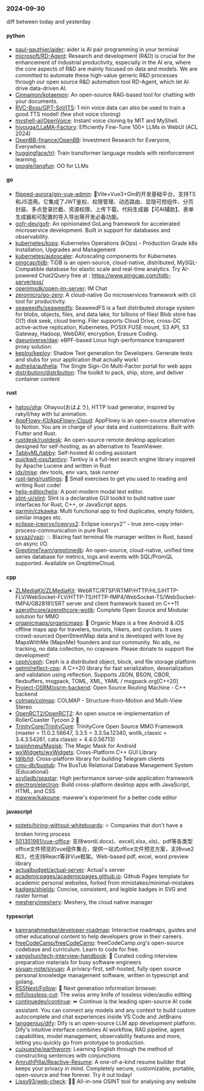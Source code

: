 ### 2024-09-30
diff between today and yesterday

#### python
* [paul-gauthier/aider](https://github.com/paul-gauthier/aider): aider is AI pair programming in your terminal
* [microsoft/RD-Agent](https://github.com/microsoft/RD-Agent): Research and development (R&D) is crucial for the enhancement of industrial productivity, especially in the AI era, where the core aspects of R&D are mainly focused on data and models. We are committed to automate these high-value generic R&D processes through our open source R&D automation tool RD-Agent, which let AI drive data-driven AI.
* [Cinnamon/kotaemon](https://github.com/Cinnamon/kotaemon): An open-source RAG-based tool for chatting with your documents.
* [RVC-Boss/GPT-SoVITS](https://github.com/RVC-Boss/GPT-SoVITS): 1 min voice data can also be used to train a good TTS model! (few shot voice cloning)
* [myshell-ai/OpenVoice](https://github.com/myshell-ai/OpenVoice): Instant voice cloning by MIT and MyShell.
* [hiyouga/LLaMA-Factory](https://github.com/hiyouga/LLaMA-Factory): Efficiently Fine-Tune 100+ LLMs in WebUI (ACL 2024)
* [OpenBB-finance/OpenBB](https://github.com/OpenBB-finance/OpenBB): Investment Research for Everyone, Everywhere.
* [huggingface/trl](https://github.com/huggingface/trl): Train transformer language models with reinforcement learning.
* [google/langfun](https://github.com/google/langfun): OO for LLMs

#### go
* [flipped-aurora/gin-vue-admin](https://github.com/flipped-aurora/gin-vue-admin): 🚀Vite+Vue3+Gin的开发基础平台，支持TS和JS混用。它集成了JWT鉴权、权限管理、动态路由、显隐可控组件、分页封装、多点登录拦截、资源权限、上传下载、代码生成器【可AI辅助】、表单生成器和可配置的导入导出等开发必备功能。
* [gofr-dev/gofr](https://github.com/gofr-dev/gofr): An opinionated GoLang framework for accelerated microservice development. Built in support for databases and observability.
* [kubernetes/kops](https://github.com/kubernetes/kops): Kubernetes Operations (kOps) - Production Grade k8s Installation, Upgrades and Management
* [kubernetes/autoscaler](https://github.com/kubernetes/autoscaler): Autoscaling components for Kubernetes
* [pingcap/tidb](https://github.com/pingcap/tidb): TiDB is an open-source, cloud-native, distributed, MySQL-Compatible database for elastic scale and real-time analytics. Try AI-powered Chat2Query free at : https://www.pingcap.com/tidb-serverless/
* [openimsdk/open-im-server](https://github.com/openimsdk/open-im-server): IM Chat
* [zeromicro/go-zero](https://github.com/zeromicro/go-zero): A cloud-native Go microservices framework with cli tool for productivity.
* [seaweedfs/seaweedfs](https://github.com/seaweedfs/seaweedfs): SeaweedFS is a fast distributed storage system for blobs, objects, files, and data lake, for billions of files! Blob store has O(1) disk seek, cloud tiering. Filer supports Cloud Drive, cross-DC active-active replication, Kubernetes, POSIX FUSE mount, S3 API, S3 Gateway, Hadoop, WebDAV, encryption, Erasure Coding.
* [daeuniverse/dae](https://github.com/daeuniverse/dae): eBPF-based Linux high-performance transparent proxy solution.
* [keploy/keploy](https://github.com/keploy/keploy): Shadow Test generation for Developers. Generate tests and stubs for your application that actually work!
* [authelia/authelia](https://github.com/authelia/authelia): The Single Sign-On Multi-Factor portal for web apps
* [distribution/distribution](https://github.com/distribution/distribution): The toolkit to pack, ship, store, and deliver container content

#### rust
* [hatoo/oha](https://github.com/hatoo/oha): Ohayou(おはよう), HTTP load generator, inspired by rakyll/hey with tui animation.
* [AppFlowy-IO/AppFlowy-Cloud](https://github.com/AppFlowy-IO/AppFlowy-Cloud): AppFlowy is an open-source alternative to Notion. You are in charge of your data and customizations. Built with Flutter and Rust.
* [rustdesk/rustdesk](https://github.com/rustdesk/rustdesk): An open-source remote desktop application designed for self-hosting, as an alternative to TeamViewer.
* [TabbyML/tabby](https://github.com/TabbyML/tabby): Self-hosted AI coding assistant
* [quickwit-oss/tantivy](https://github.com/quickwit-oss/tantivy): Tantivy is a full-text search engine library inspired by Apache Lucene and written in Rust
* [jdx/mise](https://github.com/jdx/mise): dev tools, env vars, task runner
* [rust-lang/rustlings](https://github.com/rust-lang/rustlings): 🦀 Small exercises to get you used to reading and writing Rust code!
* [helix-editor/helix](https://github.com/helix-editor/helix): A post-modern modal text editor.
* [slint-ui/slint](https://github.com/slint-ui/slint): Slint is a declarative GUI toolkit to build native user interfaces for Rust, C++, or JavaScript apps.
* [qarmin/czkawka](https://github.com/qarmin/czkawka): Multi functional app to find duplicates, empty folders, similar images etc.
* [eclipse-iceoryx/iceoryx2](https://github.com/eclipse-iceoryx/iceoryx2): Eclipse iceoryx2™ - true zero-copy inter-process-communication in pure Rust
* [sxyazi/yazi](https://github.com/sxyazi/yazi): 💥 Blazing fast terminal file manager written in Rust, based on async I/O.
* [GreptimeTeam/greptimedb](https://github.com/GreptimeTeam/greptimedb): An open-source, cloud-native, unified time series database for metrics, logs and events with SQL/PromQL supported. Available on GreptimeCloud.

#### cpp
* [ZLMediaKit/ZLMediaKit](https://github.com/ZLMediaKit/ZLMediaKit): WebRTC/RTSP/RTMP/HTTP/HLS/HTTP-FLV/WebSocket-FLV/HTTP-TS/HTTP-fMP4/WebSocket-TS/WebSocket-fMP4/GB28181/SRT server and client framework based on C++11
* [azerothcore/azerothcore-wotlk](https://github.com/azerothcore/azerothcore-wotlk): Complete Open Source and Modular solution for MMO
* [organicmaps/organicmaps](https://github.com/organicmaps/organicmaps): 🍃 Organic Maps is a free Android & iOS offline maps app for travelers, tourists, hikers, and cyclists. It uses crowd-sourced OpenStreetMap data and is developed with love by MapsWithMe (MapsMe) founders and our community. No ads, no tracking, no data collection, no crapware. Please donate to support the development!
* [ceph/ceph](https://github.com/ceph/ceph): Ceph is a distributed object, block, and file storage platform
* [getml/reflect-cpp](https://github.com/getml/reflect-cpp): A C++20 library for fast serialization, deserialization and validation using reflection. Supports JSON, BSON, CBOR, flexbuffers, msgpack, TOML, XML, YAML / msgpack.org[C++20]
* [Project-OSRM/osrm-backend](https://github.com/Project-OSRM/osrm-backend): Open Source Routing Machine - C++ backend
* [colmap/colmap](https://github.com/colmap/colmap): COLMAP - Structure-from-Motion and Multi-View Stereo
* [OpenRCT2/OpenRCT2](https://github.com/OpenRCT2/OpenRCT2): An open source re-implementation of RollerCoaster Tycoon 2 🎢
* [TrinityCore/TrinityCore](https://github.com/TrinityCore/TrinityCore): TrinityCore Open Source MMO Framework (master = 11.0.2.56647, 3.3.5 = 3.3.5a.12340, wotlk_classic = 3.4.3.54261, cata classic = 4.4.0.56713)
* [topjohnwu/Magisk](https://github.com/topjohnwu/Magisk): The Magic Mask for Android
* [wxWidgets/wxWidgets](https://github.com/wxWidgets/wxWidgets): Cross-Platform C++ GUI Library
* [tdlib/td](https://github.com/tdlib/td): Cross-platform library for building Telegram clients
* [cmu-db/bustub](https://github.com/cmu-db/bustub): The BusTub Relational Database Management System (Educational)
* [scylladb/seastar](https://github.com/scylladb/seastar): High performance server-side application framework
* [electron/electron](https://github.com/electron/electron): Build cross-platform desktop apps with JavaScript, HTML, and CSS
* [mawww/kakoune](https://github.com/mawww/kakoune): mawww's experiment for a better code editor

#### javascript
* [poteto/hiring-without-whiteboards](https://github.com/poteto/hiring-without-whiteboards): ⭐️ Companies that don't have a broken hiring process
* [501351981/vue-office](https://github.com/501351981/vue-office): 支持word(.docx)、excel(.xlsx,.xls)、pdf等各类型office文件预览的vue组件集合，提供一站式office文件预览方案，支持vue2和3，也支持React等非Vue框架。Web-based pdf, excel, word preview library
* [actualbudget/actual-server](https://github.com/actualbudget/actual-server): Actual's server
* [academicpages/academicpages.github.io](https://github.com/academicpages/academicpages.github.io): Github Pages template for academic personal websites, forked from mmistakes/minimal-mistakes
* [badges/shields](https://github.com/badges/shields): Concise, consistent, and legible badges in SVG and raster format
* [meshery/meshery](https://github.com/meshery/meshery): Meshery, the cloud native manager

#### typescript
* [kamranahmedse/developer-roadmap](https://github.com/kamranahmedse/developer-roadmap): Interactive roadmaps, guides and other educational content to help developers grow in their careers.
* [freeCodeCamp/freeCodeCamp](https://github.com/freeCodeCamp/freeCodeCamp): freeCodeCamp.org's open-source codebase and curriculum. Learn to code for free.
* [yangshun/tech-interview-handbook](https://github.com/yangshun/tech-interview-handbook): 💯 Curated coding interview preparation materials for busy software engineers
* [siyuan-note/siyuan](https://github.com/siyuan-note/siyuan): A privacy-first, self-hosted, fully open source personal knowledge management software, written in typescript and golang.
* [RSSNext/Follow](https://github.com/RSSNext/Follow): 🧡 Next generation information browser.
* [mifi/lossless-cut](https://github.com/mifi/lossless-cut): The swiss army knife of lossless video/audio editing
* [continuedev/continue](https://github.com/continuedev/continue): ⏩ Continue is the leading open-source AI code assistant. You can connect any models and any context to build custom autocomplete and chat experiences inside VS Code and JetBrains
* [langgenius/dify](https://github.com/langgenius/dify): Dify is an open-source LLM app development platform. Dify's intuitive interface combines AI workflow, RAG pipeline, agent capabilities, model management, observability features and more, letting you quickly go from prototype to production.
* [cuixueshe/earthworm](https://github.com/cuixueshe/earthworm): Learning English through the method of constructing sentences with conjunctions
* [AmruthPillai/Reactive-Resume](https://github.com/AmruthPillai/Reactive-Resume): A one-of-a-kind resume builder that keeps your privacy in mind. Completely secure, customizable, portable, open-source and free forever. Try it out today!
* [Lissy93/web-check](https://github.com/Lissy93/web-check): 🕵️‍♂️ All-in-one OSINT tool for analysing any website
